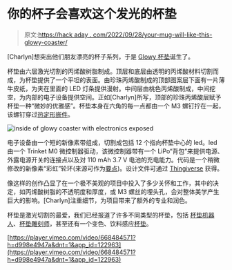 # 你的杯子会喜欢这个发光的杯垫

> 原文:[https://hack aday . com/2022/09/28/your-mug-will-like-this-glowy-coaster/](https://hackaday.com/2022/09/28/your-mug-will-like-this-glowy-coaster/)

[Charlyn]想突出他们朋友漂亮的杯子系列，于是 [Glowy 杯垫](https://charlyn.codes/glowy-coaster/)诞生了。

杯垫由六层激光切割的丙烯酸树脂制成。顶层和底层由透明的丙烯酸材料切割而成，为杯垫提供了一个平坦的表面。由珍珠丙烯酸制成的顶部图案层下面有一片薄牛皮纸，为夹在里面的 LED 灯条提供漫射。中间层由桃色丙烯酸制成，中间挖空，为内部的电子设备提供空间。正如[Charlyn]所写，顶部的珍珠丙烯酸层赋予杯垫一种“微妙的优雅感”。杯垫本身在六角的每一点都由一个 M3 螺钉拧在一起，该螺钉穿过[热定形嵌件](https://hackaday.com/2019/02/28/threading-3d-printed-parts-how-to-use-heat-set-inserts/)。

![inside of glowy coaster with electronics exposed](../Images/bc810d01e6217dffac57ba6ce4f069eb.png)

电子设备由一个短的新像素带组成，切割成包括 12 个指向杯垫中心的 led。led 由一个 Trinket M0 微控制器驱动，该微控制器带有一个 LiPo“背包”来提供电源、外露电源开关的连接点以及对 110 mAh 3.7 V 电池的充电能力。代码是一个稍微修改的新像素“彩虹”轮环(来源可作为[要点](https://gist.github.com/chardane/874d2597a331d23fbd6e592e95c50aa9))。设计文件可通过 [Thingiverse](https://www.thingiverse.com/thing:5209442) 获得。

像这样的创作凸显了在一个极不美观的项目中投入了多少关怀和工作，其中的决定，如丙烯酸树脂的不透明度和厚度，或 M3 螺丝的埋头孔，会对整体美学产生巨大的影响。[Charlyn]注重细节，为项目带来了额外的专业和润色。

杯垫是激光切割的最爱，我们已经报道了许多不同类型的杯垫，包括
[杯垫机器人](https://hackaday.com/2017/12/28/coasty-the-coaster-toaster/)、[杯垫雕刻师](https://hackaday.com/2017/05/22/evezor-robotic-arm-engraves-400-coasters/)，甚至还有一个变色、饮料感应[杯垫](https://hackaday.com/2012/03/15/color-changing-coaster-has-a-built-in-drink-detector/)。

[https://player.vimeo.com/video/668484571?h=d998e4947a&dnt=1&app_id=122963](https://player.vimeo.com/video/668484571?h=d998e4947a&dnt=1&app_id=122963)